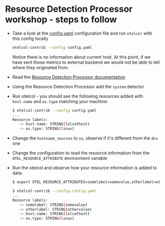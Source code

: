 # Resource Detection Processor workshop - steps to follow

* Take a look at the [config.yaml](config.yaml) configuration file and run `otelcol` with this config locally

  ```bash
  otelcol-contrib --config config.yaml
  ```

  Notice there is no information about current host. At this point, if we have sent those metrics to external backend we would not be able to tell where they originated from.

* Read the [Resource Detection Processor documentation](https://github.com/open-telemetry/opentelemetry-collector-contrib/tree/main/processor/resourcedetectionprocessor)

* Using the Resource Detection Processor add the `system` detector

* Run otelcol - you should see the following resources added with `host.name` and `os.type` matching your machine:

  ```bash
  $ otelcol-contrib --config config.yaml
  ...
  Resource labels:
     -> host.name: STRING(lolcathost)
     -> os.type: STRING(linux)
  ```

* Change the `hostname_sources` to `os`, observe if it's different from the `dns` one

* Change the configuration to read the resource information from the `OTEL_RESOURCE_ATTRIBUTE` environment variable

* Run the otelcol and observe how your resource information is added to data:

  ```bash
  $ export OTEL_RESOURCE_ATTRIBUTES=somelabel=somevalue,otherlabel=othervalue
  
  $ otelcol-contrib --config.config.yaml
  ...
  Resource labels:
     -> somelabel: STRING(somevalue)
     -> otherlabel: STRING(othervalue)
     -> host.name: STRING(lolcathost)
     -> os.type: STRING(linux)
  ```

